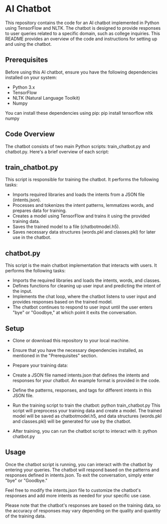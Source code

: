 # AI Chatbot

This repository contains the code for an AI chatbot implemented in Python using TensorFlow and NLTK. The chatbot is designed to provide responses to user queries related to a specific domain, such as college inquiries. This README provides an overview of the code and instructions for setting up and using the chatbot.

## Prerequisites

Before using this AI chatbot, ensure you have the following dependencies installed on your system:

- Python 3.x
- TensorFlow
- NLTK (Natural Language Toolkit)
- Numpy

You can install these dependencies using pip: pip install tensorflow nltk numpy

## Code Overview

The chatbot consists of two main Python scripts: train_chatbot.py and chatbot.py. Here's a brief overview of each script:

## train_chatbot.py
This script is responsible for training the chatbot. It performs the following tasks:

- Imports required libraries and loads the intents from a JSON file (intents.json).
- Processes and tokenizes the intent patterns, lemmatizes words, and prepares data for training.
- Creates a model using TensorFlow and trains it using the provided training data.
- Saves the trained model to a file (chatbotmodel.h5).
- Saves necessary data structures (words.pkl and classes.pkl) for later use in the chatbot.

## chatbot.py
This script is the main chatbot implementation that interacts with users. It performs the following tasks:

- Imports the required libraries and loads the intents, words, and classes.
- Defines functions for cleaning up user input and predicting the intent of the input.
- Implements the chat loop, where the chatbot listens to user input and provides responses based on the trained model.
- The chatbot continues to respond to user input until the user enters "bye" or "Goodbye," at which point it exits the conversation.

## Setup

- Clone or download this repository to your local machine.

- Ensure that you have the necessary dependencies installed, as mentioned in the "Prerequisites" section.

- Prepare your training data:

- Create a JSON file named intents.json that defines the intents and responses for your chatbot. An example format is provided in the code.
- Define the patterns, responses, and tags for different intents in this JSON file.
- Run the training script to train the chatbot: python train_chatbot.py
This script will preprocess your training data and create a model. The trained model will be saved as chatbotmodel.h5, and data structures (words.pkl and classes.pkl) will be generated for use by the chatbot.

- After training, you can run the chatbot script to interact with it: python chatbot.py

## Usage
Once the chatbot script is running, you can interact with the chatbot by entering your queries. The chatbot will respond based on the patterns and responses defined in intents.json. To exit the conversation, simply enter "bye" or "Goodbye."

Feel free to modify the intents.json file to customize the chatbot's responses and add more intents as needed for your specific use case.

Please note that the chatbot's responses are based on the training data, so the accuracy of responses may vary depending on the quality and quantity of the training data.
